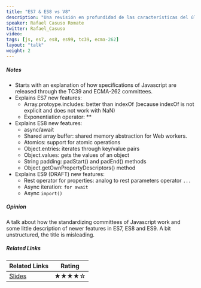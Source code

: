 ```yaml
---
title: "ES7 & ES8 vs V8"
description: "Una revisión en profundidad de las características del último estándar de nuestro lenguaje favorito ES2016 (ES7) y de las ya incluidas en ES2017 (ES8, que saldrá a finales de Abril), incluidas las Funciones Asíncronas (que nos permiten gestionar la asincronía con mayor elegancia), los Array Buffers Compartidos y el objeto Atomics (los bloques de bajo nivel sobre los que construir abstracciones de concurrencia) y algunas características menores como nuevas propiedades de los prototipos de Object y String. Revisaremos cómo funciona el Comité TC39, cómo genera las releases anuales de la especificación ECMA-262 y cómo éstas se integran en el motor de alto rendimiento de V8. Un viaje a las entrañas del presente y el futuro de JavaScript."
speaker: Rafael Casuso Romate
twitter: Rafael_Casuso
video:
tags: [js, es7, es8, es99, tc39, ecma-262]
layout: "talk"
weight: 2
---
```


<article id="1">

##### Notes

- Starts with an explanation of how specifications of Javascript are released through the TC39 and ECMA-262 committees.
- Explains ES7 new features:
	- Array.protoype.includes: better than indexOf (because indexOf is not explicit and does not work with NaN)
	- Exponentiation operator: **
- Explains ES8 new features:
	- async/await
	- Shared array buffer: shared memory abstraction for Web workers.
	- Atomics: support for atomic operations
	- Object.entries: iterates through key/value pairs
	- Object.values: gets the values of an object
	- String padding: padStart() and padEnd() methods
	- Object.getOwnPropertyDescriptors() method
- Explains ES9 (DRAFT) new features:
	- Rest operator for properties: analog to rest parameters operator `...`
	- Async iteration: `for await`
	- Async `import()`

</article>

<article id="2">

##### Opinion

A talk about how the standardizing committees of Javascript work and some little description of newer features in ES7, ES8 and ES9. A bit unstructured, the title is misleading.

</article>

<article id="3">

##### Related Links

Related Links | Rating
--- | ---
[Slides](https://www.slideshare.net/RafaelCasusoRomate/javascript-editions-es7-es8-and-es9-vs-v8) | ★★★★☆
</article>
